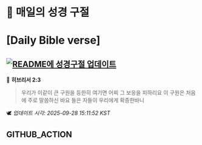 # 🙏 매일의 성경 구절
# [Daily Bible verse]
## [![README에 성경구절 업데이트](https://github.com/DONGSUKA/first_test/actions/workflows/update-readme-bible.yml/badge.svg)](https://github.com/DONGSUKA/first_test/actions/workflows/update-readme-bible.yml)
<!-- START_BIBLE_VERSE -->
📖 **히브리서 2:3**
> 우리가 이같이 큰 구원을 등한히 여기면 어찌 그 보응을 피하리요 이 구원은 처음에 주로 말씀하신 바요 들은 자들이 우리에게 확증한바니

🕊️ _업데이트 시각: 2025-09-28 15:11:52 KST_
  <!-- END_BIBLE_VERSE -->
## GITHUB_ACTION
